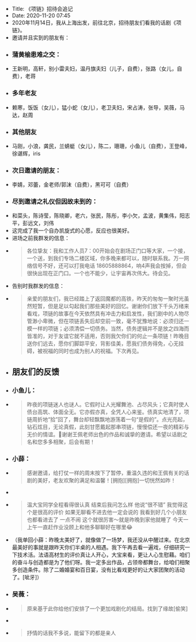 - Title: 《项链》招待会追记
- Date: 2020-11-20 07:45
- 2020年11月14日，我从上海出发，前往北京，招待朋友们看我的话剧《项链》。
- 邀请并且实到的朋友有：
- ### 蒲黄榆患难之交：
- 王新明，高轩，别小雷夫妇，温丹旗夫妇（儿子，自费），张路（女儿，自费），老蒋
- ### 多年老友
- 赖寒，饭饭（女儿），猛小蛇（女儿），老卫夫妇，宋占涛，张导，吴薇，马达，赵周
- ### 其他朋友
- 马刚，小浪，龚民，兰蜻蜓（女儿），陈二，珊珊，小鱼儿（自费），王登峰，徐谌辉，iris
- ### 次日邀请的朋友：
- 李婧，邓蕾，金老师/郭沫（自费），黑可可（自费）
- ### 尽到邀请之礼仪但因故未到的：
- 和菜头，陈诗莹，陈晓卿，老六，张民，陈彤，李小欠，孟波，黄集伟，阳志平，彭远文，刘伟
- 这完成了我一个自办凯旋式的心愿，反应也很美好。
- 进场之前我群发的信息：
- > 各位挚友：我和工作人员7：00开始会在剧场正门口等大家，一个接，一个送，到我们专场二楼区域，你多晚来都可以，随时联系我。万一网络信号不好，还可以打我电话 18605888864，响4声我会按掉，但会很快出现在正门口。一个也不能少，让宇宙再次伟大。待会见。
- 告别时我群发的信息：
- > 亲爱的朋友们，我已经踏上了返回魔都的高铁，昨天的匆匆一聚时光虽然短暂，但是足以勾起我们那些美好的回忆。谢谢你们放下千头万绪来看戏，项链的故事在今天依然具有冲击力和启发性，我们剧中的人物尽管渺小卑微，但在项链丢失后却空前一致，毫不犹豫地说：必须归还一模一样的项链；必须清偿一切债务。当然，债务逻辑并不是放之四海而皆准的，对于友谊它就不适用，否则我欠你们的何止一条项链！昨晚目送你们远去，愿你们脚踪平安，背影佳美，愿我们债务得免，心无挂碍，被祝福的同时也成为别人的祝福。下次再见。
- ## 朋友们的反馈
- ### 小鱼儿：
- > 昨夜的项链迷人也谜人。它假时让人光耀舞池、占尽风头；它真时使人债台高筑、体面全无。它亦假亦真，全凭人心来鉴。债真实地清了，项链周折地“拾”回了，舞台却轻飘飘地游荡着一句“是假的”。点光亮起，钻石炫目，无论真假，此刻甘愿戴起那串项链，慢慢偿还一夜的精彩与无价的情谊。🙏谢谢王佩老师出色的作品和诚挚的邀请。希望以话剧之名和您多多相聚，后会有期！
- ### 小薛：
- > 感谢邀请，给打仗一样的周末按下了暂停，重温久违的和王佩有关的话剧的美好，老友欢聚的满足和温馨！[拥抱][拥抱]一切恍然如昨！
- > 
- > 温大宝同学全程看得很认真 结束后我问怎么样 他说“很不错” 我觉得这个是很高的评价 如果无聊看不进去他一定会说的 我看到好几个小朋友也都看进去了 一点不闹 这个就很厉害～就是昨晚到家他就睡了 今天一上午一直赶作业没顾上和他多聊聊好在哪里😂
- （我单回小薛：昨晚太美好了，就像做了一场梦，我还没从中醒过来。在北京最美好的事就是跟昨天你们半桌的人相遇。我下午再去看一遍戏，仔细研究一下技术活。法语高材生的评价真让人开心，大宝来看，更让人心生慰藉。咱们的奋斗与创造都是为了他们呀。我一定多出作品，占领帝都舞台，给咱们相聚多创造条件。除了二婚婚宴和百日宴，没有比看戏更好的让大家团聚的活动了。[呲牙]）
- ### 吴薇：
- > 原来基于此你给他们安排了一个更加戏剧化的结局。找到了缘故[偷笑]
- > 
- > 抒情的话我不多说，能留下的都是亲人
